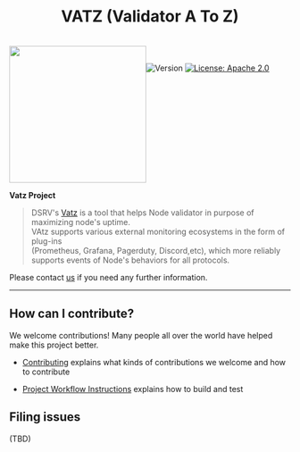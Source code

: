 <h1 align="center"> VATZ (Validator A To Z)</h1>  

<br/>  
<div align="center" style="display:flex;">  
  <img width="245" src="https://user-images.githubusercontent.com/6308023/165419916-217c088c-3501-4804-9c8a-3ca97a622aec.png">
  <p> 
    <br>
    <img alt="Version"  src="https://img.shields.io/badge/version-0.0.1-blue.svg?cacheSeconds=2592000"  />    
    <a href="https://www.apache.org/licenses/LICENSE-2.0"  target="_blank"><img alt="License: Apache 2.0"  src="https://img.shields.io/badge/License-Apache 2.0-yellow.svg" /></a> 
  </p> 
</div>    

**Vatz Project**

> DSRV's [Vatz](https://github.com/dsrvlabs/vatz)
is a tool that helps Node validator in purpose of maximizing node's uptime.   
> VAtz supports various external monitoring ecosystems in the form of plug-ins   
> (Prometheus, Grafana, Pagerduty, Discord,etc), which more reliably supports events of Node's behaviors for all protocols.


Please contact [us](mailto:validator@dsrvlabs.com) if you need any further information.

---

## How can I contribute?

We welcome contributions! Many people all over the world have helped make this project better.
* [Contributing](docs/contributing.md) explains what kinds of contributions we welcome and how to contribute
- [Project Workflow Instructions](docs/workflow.md) explains how to build and test


## Filing issues
(TBD)
